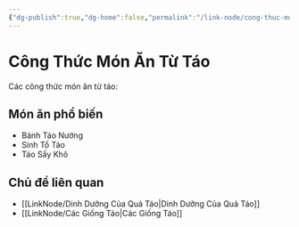 ```yaml
---
{"dg-publish":true,"dg-home":false,"permalink":"/link-node/cong-thuc-mon-an-tu-tao/","dgPassFrontmatter":true,"noteIcon":"","created":"2025-01-01T22:24:08.918+07:00","updated":"2025-01-01T22:36:20.755+07:00"}
---
```


# Công Thức Món Ăn Từ Táo
Các công thức món ăn từ táo:

## Món ăn phổ biến
- Bánh Táo Nướng
- Sinh Tố Táo
- Táo Sấy Khô

## Chủ đề liên quan
- [[LinkNode/Dinh Dưỡng Của Quả Táo\|Dinh Dưỡng Của Quả Táo]]
- [[LinkNode/Các Giống Táo\|Các Giống Táo]]
